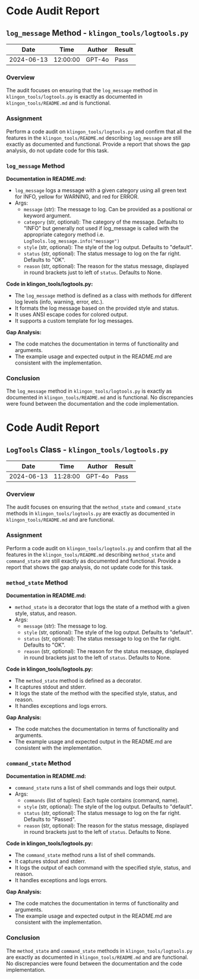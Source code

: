 # Code Audit Report

## `log_message` Method - `klingon_tools/logtools.py`

| Date       | Time     | Author  | Result |
|------------|----------|---------|--------|
| 2024-06-13 | 12:00:00 | GPT-4o  | Pass   |

### Overview
The audit focuses on ensuring that the `log_message` method in `klingon_tools/logtools.py` is exactly as documented in `klingon_tools/README.md` and is functional.

### Assignment
Perform a code audit on `klingon_tools/logtools.py` and confirm that all the features in the `klingon_tools/README.md` describing `log_message` are still exactly as documented and functional. Provide a report that shows the gap analysis, do not update code for this task.

### `log_message` Method

**Documentation in README.md:**
- `log_message` logs a message with a given category using all green text for INFO, yellow for WARNING, and red for ERROR.
- Args:
  - `message` (str): The message to log. Can be provided as a positional or keyword argument.
  - `category` (str, optional): The category of the message. Defaults to "INFO" but generally not used if log_message is called with the appropriate category method i.e. `LogTools.log_message.info("message")`
  - `style` (str, optional): The style of the log output. Defaults to "default".
  - `status` (str, optional): The status message to log on the far right. Defaults to "OK".
  - `reason` (str, optional): The reason for the status message, displayed in round brackets just to left of `status`. Defaults to None.

**Code in klingon_tools/logtools.py:**
- The `log_message` method is defined as a class with methods for different log levels (info, warning, error, etc.).
- It formats the log message based on the provided style and status.
- It uses ANSI escape codes for colored output.
- It supports a custom template for log messages.

**Gap Analysis:**
- The code matches the documentation in terms of functionality and arguments.
- The example usage and expected output in the README.md are consistent with the implementation.

### Conclusion
The `log_message` method in `klingon_tools/logtools.py` is exactly as
documented in `klingon_tools/README.md` and is functional. No discrepancies
were found between the documentation and the code implementation.

# Code Audit Report

## `LogTools` Class - `klingon_tools/logtools.py`

| Date       | Time     | Author  | Result |
|------------|----------|---------|--------|
| 2024-06-13 | 11:28:00 | GPT-4o  | Pass   |

### Overview
The audit focuses on ensuring that the `method_state` and `command_state`
methods in `klingon_tools/logtools.py` are exactly as documented in
`klingon_tools/README.md` and are functional.

### Assignment
Perform a code audit on `klingon_tools/logtools.py` and confirm that all the
features in the `klingon_tools/README.md` describing `method_state` and
`command_state` are still exactly as documented and functional. Provide a
report that shows the gap analysis, do not update code for this task.

### `method_state` Method

**Documentation in README.md:**
- `method_state` is a decorator that logs the state of a method with a given style, status, and reason.
- Args:
  - `message` (str): The message to log.
  - `style` (str, optional): The style of the log output. Defaults to "default".
  - `status` (str, optional): The status message to log on the far right. Defaults to "OK".
  - `reason` (str, optional): The reason for the status message, displayed in round brackets just to the left of `status`. Defaults to None.

**Code in klingon_tools/logtools.py:**
- The `method_state` method is defined as a decorator.
- It captures stdout and stderr.
- It logs the state of the method with the specified style, status, and reason.
- It handles exceptions and logs errors.

**Gap Analysis:**
- The code matches the documentation in terms of functionality and arguments.
- The example usage and expected output in the README.md are consistent with the implementation.

### `command_state` Method

**Documentation in README.md:**
- `command_state` runs a list of shell commands and logs their output.
- Args:
  - `commands` (list of tuples): Each tuple contains (command, name).
  - `style` (str, optional): The style of the log output. Defaults to "default".
  - `status` (str, optional): The status message to log on the far right. Defaults to "Passed".
  - `reason` (str, optional): The reason for the status message, displayed in round brackets just to the left of `status`. Defaults to None.

**Code in klingon_tools/logtools.py:**
- The `command_state` method runs a list of shell commands.
- It captures stdout and stderr.
- It logs the output of each command with the specified style, status, and reason.
- It handles exceptions and logs errors.

**Gap Analysis:**
- The code matches the documentation in terms of functionality and arguments.
- The example usage and expected output in the README.md are consistent with the implementation.

### Conclusion
The `method_state` and `command_state` methods in `klingon_tools/logtools.py` are exactly as documented in `klingon_tools/README.md` and are functional. No discrepancies were found between the documentation and the code implementation.

